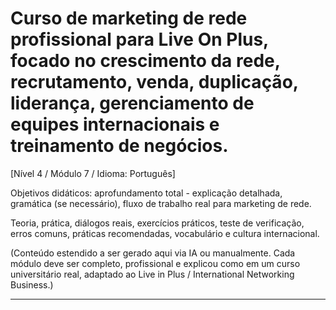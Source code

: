 # Curso de marketing de rede profissional para Live On Plus, focado no crescimento da rede, recrutamento, venda, duplicação, liderança, gerenciamento de equipes internacionais e treinamento de negócios.


[Nível 4 / Módulo 7 / Idioma: Português]

Objetivos didáticos: aprofundamento total - explicação detalhada, gramática (se necessário), fluxo de trabalho real para marketing de rede.

Teoria, prática, diálogos reais, exercícios práticos, teste de verificação, erros comuns, práticas recomendadas, vocabulário e cultura internacional.


(Conteúdo estendido a ser gerado aqui via IA ou manualmente. Cada módulo deve ser completo, profissional e explicou como em um curso universitário real, adaptado ao Live in Plus / International Networking Business.)

----